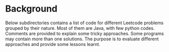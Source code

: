 # Background
Below subdirectories contains a list of code for different Leetcode problems grouped by their nature. 
Most of them are Java, with few python codes. Comments are provided to explain some tricky approaches.
Some programs may contain more than one solutions. The purpose is to evaluate different approaches and provide some 
lessons learnt.
